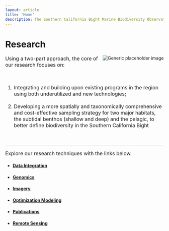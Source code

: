 ```yaml
---
layout: article
title: 'Home'
description: The Southern California Bight Marine Biodiversity Observation Network (SCB MBON) is an ongoing demonstration project with the goal of testing and exemplifying methods for identification and analysis of marine biodiversity. SCB MBON is one of three MBON's funded by NASA, BOEM and NOAA in an effort to explore value in marine biodiversity as an indicator of ocean health. Central to SCB MBON is the integration of biological and physical data across widely varying spacial and temporal scales. By analyzing marine biodiversity from the genetic scale up through the community level, and from the ecosystem scale down to the species level, and by supplementing existing data with novel research and analysis to fill relevant knowledge gaps, SCB MBON aims to develop a holistic understanding of diversity in the Southern California Bight marine biosphere.
---
```


<div class="container" id="landing-content">
	<div class="col-lg-12">
		<h1 class="page-header">Research</h1>
			<img class="featurette-image img-responsive center-block" src="{{site.url}}/img/bgs/research.jpg" alt="Generic placeholder image" style="float:right; PADDING-LEFT: 15px">
			<font size="3px"><p>Using a two-part approach, the core of our research focuses on:</p>
			<br>
			<ol>
					<li>Integrating and building upon existing programs in the region using both underutilized and new technologies;</li>
					<br>
					<li>Developing a more spatially and taxonomically comprehensive and cost-effective sampling strategy for two major habitats, the subtidal benthos (shallow and deep) and the pelagic, to better define biodiversity in the Southern California Bight</li>
			</ol>
			<br>
	<hr>	
			<p>Explore our research techniques with the links below.</p></font>
		<ul><li><h4><a href="{{site.url}}/research/data-integration/">Data Integration</a></h4></li>
			<li><h4><a href="{{site.url}}/research/genomics/">Genomics</a></h4></li>
			<li><h4><a href="{{site.url}}/research/imagery/">Imagery</a></h4></li>
			<li><h4><a href="{{site.url}}/research/optimization-modeling/">Optimization Modeling</a></h4></li>
			<li><h4><a href="{{site.url}}/research/publications">Publications</a></h4></li>
			<li><h4><a href="{{site.url}}/research/remote-sensing">Remote Sensing</a></h4></li>
		</ul>
	</div>
</div>